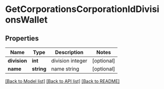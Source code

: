 # GetCorporationsCorporationIdDivisionsWallet

## Properties
Name | Type | Description | Notes
------------ | ------------- | ------------- | -------------
**division** | **int** | division integer | [optional] 
**name** | **string** | name string | [optional] 

[[Back to Model list]](../README.md#documentation-for-models) [[Back to API list]](../README.md#documentation-for-api-endpoints) [[Back to README]](../README.md)


